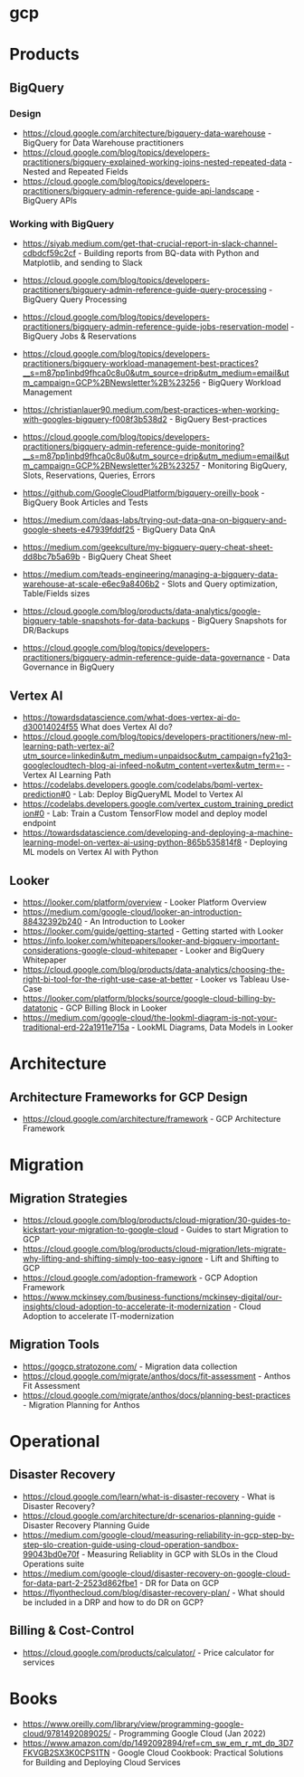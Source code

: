 # gcp

# Products

## BigQuery

### Design
* https://cloud.google.com/architecture/bigquery-data-warehouse - BigQuery for Data Warehouse practitioners
* https://cloud.google.com/blog/topics/developers-practitioners/bigquery-explained-working-joins-nested-repeated-data - Nested and Repeated Fields
* https://cloud.google.com/blog/topics/developers-practitioners/bigquery-admin-reference-guide-api-landscape - BigQuery APIs

### Working with BigQuery
* https://siyab.medium.com/get-that-crucial-report-in-slack-channel-cdbdcf59c2cf - Building reports from BQ-data with Python and Matplotlib, and sending to Slack 

* https://cloud.google.com/blog/topics/developers-practitioners/bigquery-admin-reference-guide-query-processing - BigQuery Query Processing
* https://cloud.google.com/blog/topics/developers-practitioners/bigquery-admin-reference-guide-jobs-reservation-model - BigQuery Jobs & Reservations
* https://cloud.google.com/blog/topics/developers-practitioners/bigquery-workload-management-best-practices?__s=m87pp1inbd9fhca0c8u0&utm_source=drip&utm_medium=email&utm_campaign=GCP%2BNewsletter%2B%23256 - BigQuery Workload Management
* https://christianlauer90.medium.com/best-practices-when-working-with-googles-bigquery-f008f3b538d2 - BigQuery Best-practices
* https://cloud.google.com/blog/topics/developers-practitioners/bigquery-admin-reference-guide-monitoring?__s=m87pp1inbd9fhca0c8u0&utm_source=drip&utm_medium=email&utm_campaign=GCP%2BNewsletter%2B%23257 - Monitoring BigQuery, Slots, Reservations, Queries, Errors
* https://github.com/GoogleCloudPlatform/bigquery-oreilly-book - BigQuery Book Articles and Tests
* https://medium.com/daas-labs/trying-out-data-qna-on-bigquery-and-google-sheets-e47939fddf25 - BigQuery Data QnA
* https://medium.com/geekculture/my-bigquery-query-cheat-sheet-dd8bc7b5a69b - BigQuery Cheat Sheet
* https://medium.com/teads-engineering/managing-a-bigquery-data-warehouse-at-scale-e6ec9a8406b2 - Slots and Query optimization, Table/Fields sizes
* https://cloud.google.com/blog/products/data-analytics/google-bigquery-table-snapshots-for-data-backups - BigQuery Snapshots for DR/Backups
* https://cloud.google.com/blog/topics/developers-practitioners/bigquery-admin-reference-guide-data-governance - Data Governance in BigQuery

## Vertex AI
* https://towardsdatascience.com/what-does-vertex-ai-do-d30014024f55 What does Vertex AI do?
* https://cloud.google.com/blog/topics/developers-practitioners/new-ml-learning-path-vertex-ai?utm_source=linkedin&utm_medium=unpaidsoc&utm_campaign=fy21q3-googlecloudtech-blog-ai-infeed-no&utm_content=vertex&utm_term=- - Vertex AI Learning Path
* https://codelabs.developers.google.com/codelabs/bqml-vertex-prediction#0 - Lab: Deploy BigQueryML Model to Vertex AI
* https://codelabs.developers.google.com/vertex_custom_training_prediction#0 - Lab: Train a Custom TensorFlow model and deploy model endpoint
* https://towardsdatascience.com/developing-and-deploying-a-machine-learning-model-on-vertex-ai-using-python-865b535814f8 - Deploying ML models on Vertex AI with Python

## Looker
* https://looker.com/platform/overview - Looker Platform Overview
* https://medium.com/google-cloud/looker-an-introduction-88432392b240 - An Introduction to Looker
* https://looker.com/guide/getting-started - Getting started with Looker
* https://info.looker.com/whitepapers/looker-and-bigquery-important-considerations-google-cloud-whitepaper - Looker and BigQuery Whitepaper
* https://cloud.google.com/blog/products/data-analytics/choosing-the-right-bi-tool-for-the-right-use-case-at-better - Looker vs Tableau Use-Case
* https://looker.com/platform/blocks/source/google-cloud-billing-by-datatonic - GCP Billing Block in Looker
* https://medium.com/google-cloud/the-lookml-diagram-is-not-your-traditional-erd-22a1911e715a - LookML Diagrams, Data Models in Looker

# Architecture

## Architecture Frameworks for GCP Design
* https://cloud.google.com/architecture/framework - GCP Architecture Framework

# Migration

## Migration Strategies
* https://cloud.google.com/blog/products/cloud-migration/30-guides-to-kickstart-your-migration-to-google-cloud - Guides to start Migration to GCP
* https://cloud.google.com/blog/products/cloud-migration/lets-migrate-why-lifting-and-shifting-simply-too-easy-ignore - Lift and Shifting to GCP
* https://cloud.google.com/adoption-framework - GCP Adoption Framework
* https://www.mckinsey.com/business-functions/mckinsey-digital/our-insights/cloud-adoption-to-accelerate-it-modernization - Cloud Adoption to accelerate IT-modernization

## Migration Tools
- https://gogcp.stratozone.com/ - Migration data collection
- https://cloud.google.com/migrate/anthos/docs/fit-assessment - Anthos Fit Assessment
- https://cloud.google.com/migrate/anthos/docs/planning-best-practices - Migration Planning for Anthos

# Operational

## Disaster Recovery
* https://cloud.google.com/learn/what-is-disaster-recovery - What is Disaster Recovery?
* https://cloud.google.com/architecture/dr-scenarios-planning-guide - Disaster Recovery Planning Guide
* https://medium.com/google-cloud/measuring-reliability-in-gcp-step-by-step-slo-creation-guide-using-cloud-operation-sandbox-99043bd0e70f - Measuring Reliablity in GCP with SLOs in the Cloud Operations suite
* https://medium.com/google-cloud/disaster-recovery-on-google-cloud-for-data-part-2-2523d862fbe1 - DR for Data on GCP
* https://flyonthecloud.com/blog/disaster-recovery-plan/ - What should be included in a DRP and how to do DR on GCP?

## Billing & Cost-Control
* https://cloud.google.com/products/calculator/ - Price calculator for services

# Books
* https://www.oreilly.com/library/view/programming-google-cloud/9781492089025/ - Programming Google Cloud (Jan 2022)
* https://www.amazon.com/dp/1492092894/ref=cm_sw_em_r_mt_dp_3D7FKVGB2SX3K0CPS1TN - Google Cloud Cookbook: Practical Solutions for Building and Deploying Cloud Services
